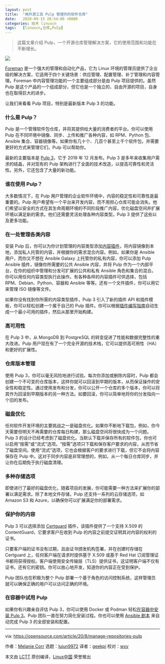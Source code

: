 ```yaml
---
layout: post
title:	"用开源工具 Pulp 管理你的软件仓库"
date:	2020-09-15 20:54:00 +0800 
categories:	技术 linuxcn 
tags:	[linuxcn,仓库,Pulp]
---
```




> 
> 这篇文章介绍 Pulp，一个开源仓库管理解决方案，它的使用范围和功能在不断增长。
> 
> 
> 


![](/Asserts/Images//attachment/album/202009/15/205353hlidoullmmj44vzq.jpg)


[Foreman](https://opensource.com/article/17/8/system-management-foreman) 是一个强大的管理和自动化产品，它为 Linux 环境的管理员提供了企业级的解决方案，它适用于四个关键场景：供应管理、配置管理、补丁管理和内容管理。Foreman 中内容管理功能的一个主要组成部分是由 Pulp 项目提供的。虽然 Pulp 是这个产品的一个组成部分，但它也是一个独立的、自由开源的项目，自身也在取得巨大的进步。


让我们来看看 Pulp 项目，特别是最新版本 Pulp 3 的功能。


### 什么是 Pulp？


Pulp 是一个管理软件包仓库，并将其提供给大量的消费者的平台。你可以使用 Pulp 在不同环境中镜像、同步、上传和推广各种内容，如 RPM、Python 包、Ansible 集合、容器镜像等。如果你有几十个、几百个甚至上千个软件包，并需要更好的方式来管理它们，Pulp 可以帮助你。


最新的主要版本是 [Pulp 3](https://pulpproject.org/about-pulp-3/)，它于 2019 年 12 月发布。Pulp 3 是多年来收集用户需求的结晶，并对现有的 Pulp 架构进行了全面的技术改造，以提高可靠性和灵活性。另外，它还包含了大量的新功能。


### 谁在使用 Pulp？


大多数情况下，在 Pulp 用户管理的企业软件环境中，内容的稳定性和可靠性是最重要的。Pulp 用户希望有一个平台来开发内容，而不用担心仓库可能会消失。他们希望以安全的方式在其生命周期环境的不同阶段推广内容，优化磁盘空间并扩展环境以满足新的需求。他们还需要灵活处理各种内容类型。Pulp 3 提供了这些以及更多功能。


### 在一处管理各类内容


安装 Pulp 后，你可以为你计划管理的内容类型添加[内容插件](https://pulpproject.org/content-plugins/)，将内容镜像到本地，添加私人托管的内容，并根据你的需求混合内容。例如，如果你是 Ansible 用户，而你又不想在 Ansible Galaxy 上托管你的私有内容，你可以添加 Pulp Ansible 插件，镜像你所需要的公共 Ansible 内容，并将 Pulp 作为一个内部平台，在你的组织中管理和分发可扩展的公共和私有 Ansible 角色和集合的混合。你可以用任何内容类型执行此操作。有各种各样的内容插件可供选择，包括 RPM、Debian、Python、容器和 Ansible 等等。还有一个文件插件，你可以用它来管理 ISO 镜像等文件。


如果你没有找到你所需的内容类型插件，Pulp 3 引入了新的插件 API 和插件模板，你可以轻松创建一个属于自己的 Pulp 插件。你可以根据[插件编写指南](https://docs.pulpproject.org/plugins/plugin-writer/index.html)自动生成一个最小可用的插件，然后从那里开始构建。


### 高可用性


在 Pulp 3 中，从 MongoDB 到 PostgreSQL 的转变促进了性能和数据完整性的重大改进。Pulp 用户现在有了一个完全开源的技术栈，它可以提供高可用性（HA）和更好的扩展性。


### 仓库版本管理


使用 Pulp 3，你可以毫无风险地进行试验。每次你添加或删除内容时，Pulp 都会创建一个不可变的仓库版本，这样你就可以回滚到早期的版本，从而保证操作的安全性和稳定性。通过使用发布和分发，你可以公开一个仓库的多个版本，你可以将其作为回滚到早期版本的另一种方法。如要回滚，你可以简单地将你的分发指向一个旧的发布。


### 磁盘优化


任何软件开发环境的主要挑战之一是磁盘优化。如果你不断地下载包，例如，你今天需要但明天不再需要的仓库每日构建，那么磁盘空间将很快成为一个问题。Pulp 3 的设计已经考虑到了磁盘优化。当默认下载并保存所有的软件包，你也可以启用“按需”或“流式”选项。“按需”选项只下载和保存客户要求的内容，从而节省了磁盘空间。使用“流式”选项，它也会根据客户的要求进行下载，但它不会将内容保存在 Pulp 中。这对于同步内容是非常理想的，例如，从一个每日仓库同步，并让你在后期免于执行磁盘清理。


### 多种存储选项


即使进行了最好的磁盘优化，随着项目的发展，你可能需要一种方法来扩展你的部署以满足需求。除了本地文件存储，Pulp 还支持一系列的云存储选项，如 Amazon S3 和 Azure，以确保你可以扩展满足你的部署需求。


### 保护你的内容


Pulp 3 可以选择添加 [Certguard](https://pulp-certguard.readthedocs.io/en/latest/) 插件，该插件提供了一个支持 X.509 的 ContentGuard，它要求客户在收到 Pulp 的内容之前提交证明其对内容的权利的证书。


只要客户端的证书没有过期，且由证书颁发机构签署，并在创建时存储在 Certguard 上，任何客户端在请求时提供基于 X.509 或基于 Red Hat 订阅管理证书都将获得授权。客户端使用安全传输层（TLS）提供证书，这证明客户端不仅有证书，还有它的密钥。你可以放心地开发，知道你的内容正在受到保护。


Pulp 团队也在积极为整个 Pulp 部署一个基于角色的访问控制系统，这样管理员就可以确保正确的用户可以访问正确的环境。


### 在容器中试用 Pulp


如果你有兴趣亲自评估 Pulp 3，你可以使用 Docker 或 Podman 轻松[在容器中安装 Pulp 3](https://pulpproject.org/pulp-in-one-container/)。Pulp 团队一直在努力简化安装过程。你也可以使用 [Ansible 剧本](https://pulp-installer.readthedocs.io/en/latest/) 来自动完成 Pulp 3 的全部安装和配置。




---


via: <https://opensource.com/article/20/8/manage-repositories-pulp>


作者：[Melanie Corr](https://opensource.com/users/melanie-corr) 选题：[lujun9972](https://github.com/lujun9972) 译者：[geekpi](https://github.com/geekpi) 校对：[wxy](https://github.com/wxy)


本文由 [LCTT](https://github.com/LCTT/TranslateProject) 原创编译，[Linux中国](https://linux.cn/) 荣誉推出
